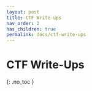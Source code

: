 ```yaml
---
layout: post
title: CTF Write-ups
nav_order: 2
has_children: true
permalink: docs/ctf-write-ups
---
```


# CTF Write-Ups
{: .no_toc }

